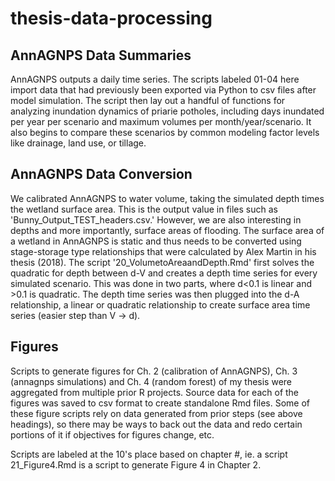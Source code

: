# thesis-data-processing
 
## AnnAGNPS Data Summaries

AnnAGNPS outputs a daily time series. The scripts labeled 01-04 here import data that had previously been exported via Python to csv files after model simulation. The script then lay out a handful of functions for analyzing inundation dynamics of priarie potholes, including days inundated per year per scenario and maximum volumes per month/year/scenario. It also begins to compare these scenarios by common modeling factor levels like drainage, land use, or tillage. 

## AnnAGNPS Data Conversion

We calibrated AnnAGNPS to water volume, taking the simulated depth times the wetland surface area. This is the output value in files such as 'Bunny_Output_TEST_headers.csv.' However, we are also interesting in depths and more importantly, surface areas of flooding. The surface area of a wetland in AnnAGNPS is static and thus needs to be converted using stage-storage type relationships that were calculated by Alex Martin in his thesis (2018). The script '20_VolumetoAreaandDepth.Rmd' first solves the quadratic for depth between d-V and creates a depth time series for every simulated scenario. This was done in two parts, where d<0.1 is linear and >0.1 is quadratic. The depth time series was then plugged into the d-A relationship, a linear or quadratic relationship to create surface area time series (easier step than V -> d). 

## Figures

Scripts to generate figures for Ch. 2 (calibration of AnnAGNPS), Ch. 3 (annagnps simulations) and Ch. 4 (random forest) of my thesis were aggregated from multiple prior R projects. Source data for each of the figures was saved to csv format to create standalone Rmd files. Some of these figure scripts rely on data generated from prior steps (see above headings), so there may be ways to back out the data and redo certain portions of it if objectives for figures change, etc. 

Scripts are labeled at the 10's place based on chapter #, ie. a script 21_Figure4.Rmd is a script to generate Figure 4 in Chapter 2. 
